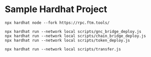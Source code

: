 # Sample Hardhat Project


```shell
npx hardhat node --fork https://rpc.ftm.tools/
```


```shell
npx hardhat run --network local scripts/gnc_bridge_deploy.js
npx hardhat run --network local scripts/chain_bridge_deploy.js
npx hardhat run --network local scripts/token_deploy.js 
```


```shell
npx hardhat run --network local scripts/transfer.js
```